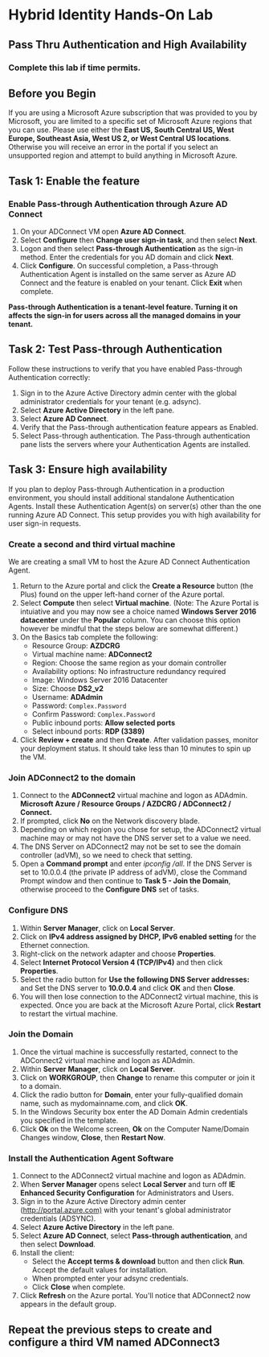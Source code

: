 # Hybrid Identity Hands-On Lab

## Pass Thru Authentication and High Availability

### Complete this lab if time permits.

## Before you Begin

If you are using a Microsoft Azure subscription that was provided to you by Microsoft, you are limited to a specific set of Microsoft Azure regions that you can use. Please use either the **East US, South Central US, West Europe, Southeast Asia, West US 2, or West Central US locations**.
Otherwise you will receive an  error in the portal if you select an unsupported region and attempt to build anything in Microsoft Azure.

## Task 1: Enable the feature

### Enable Pass-through Authentication through Azure AD Connect

1. On your ADConnect VM open **Azure AD Connect**.
2. Select **Configure** then **Change user sign-in task**, and then select **Next**.
3. Logon and then select **Pass-through Authentication** as the sign-in method. Enter the credentials for you AD domain and click **Next**.
4. Click **Configure**. On successful completion, a Pass-through Authentication Agent is installed on the same server as Azure AD Connect and the feature is enabled on your tenant.  Click **Exit** when complete.

**Pass-through Authentication is a tenant-level feature. Turning it on affects the sign-in for users across all the managed domains in your tenant.**

## Task 2: Test Pass-through Authentication

Follow these instructions to verify that you have enabled Pass-through Authentication correctly:

1. Sign in to the Azure Active Directory admin center with the global administrator credentials for your tenant (e.g. adsync).
2. Select **Azure Active Directory** in the left pane.
3. Select **Azure AD Connect**.
4. Verify that the Pass-through authentication feature appears as Enabled.
5. Select Pass-through authentication. The Pass-through authentication pane lists the servers where your Authentication Agents are installed.

## Task 3: Ensure high availability

If you plan to deploy Pass-through Authentication in a production environment, you should install additional standalone Authentication Agents. Install these Authentication Agent(s) on server(s) other than the one running Azure AD Connect. This setup provides you with high availability for user sign-in requests.

### Create a second and third virtual machine

We are creating a small VM to host the Azure AD Connect Authentication Agent.

1. Return to the Azure portal and click the **Create a Resource** button (the Plus) found on the upper left-hand corner of the Azure portal.
2. Select **Compute** then select **Virtual machine**. (Note:  The Azure Portal is intuiative and you may now see a choice named **Windows Server 2016 datacenter** under the **Popular** column.  You can choose this option however be mindful that the steps below are somewhat different.)
3. On the Basics tab complete the following:
    * Resource Group: **AZDCRG**
    * Virtual machine name: **ADConnect2**
    * Region: Choose the same region as your domain controller
    * Availability options: No infrastructure redundancy required
    * Image: Windows Server 2016 Datacenter
    * Size: Choose **DS2_v2**
    * Username: **ADAdmin**
    * Password: `Complex.Password`
    * Confirm Password: `Complex.Password`
    * Public inbound ports: **Allow selected ports**
    * Select inbound ports: **RDP (3389)**
4. Click **Review + create** and then **Create**.   After validation passes, monitor your deployment status. It should take less than 10 minutes to spin up the VM.

### Join ADConnect2 to the domain

1. Connect to the **ADConnect2** virtual machine and logon as ADAdmin. **Microsoft Azure / Resource Groups / AZDCRG / ADConnect2 / Connect.**
2. If prompted, click **No** on the Network discovery blade.
3. Depending on which region you chose for setup, the ADConnect2 virtual machine may or may not have the DNS server set to a value we need.
4. The DNS Server on ADConnect2 may not be set to see the domain controller (adVM), so we need to check that setting.  
5. Open a **Command prompt** and enter *ipconfig /all*.  If the DNS Server is set to 10.0.0.4 (the private IP address of adVM), close the Command Prompt window and then continue to **Task 5 - Join the Domain**, otherwise proceed to the **Configure DNS** set of tasks.

### Configure DNS

1. Within **Server Manager**, click on **Local Server**.
2. Click on **IPv4 address assigned by DHCP, IPv6 enabled setting** for the Ethernet connection.
3. Right-click on the network adapter and choose **Properties**.
4. Select **Internet Protocol Version 4 (TCP/IPv4)** and then click **Properties**.
5. Select the radio button for **Use the following DNS Server addresses:** and Set the DNS server to **10.0.0.4** and click **OK** and then **Close**.
6. You will then lose connection to the ADConnect2 virtual machine, this is expected. Once you are back at the Microsoft Azure Portal, click **Restart** to restart the virtual machine.

### Join the Domain

1. Once the virtual machine is successfully restarted, connect to the ADConnect2 virtual machine and logon as ADAdmin.
2. Within **Server Manager**, click on **Local Server**.
3. Click on **WORKGROUP**, then **Change** to rename this computer or join it to a domain.
4. Click the radio button for **Domain**, enter your fully-qualified domain name, such as mydomainname.com, and click **OK**.
5. In the Windows Security box enter the AD Domain Admin credentials you specified in the template.
6. Click **Ok** on the Welcome screen, **Ok** on the Computer Name/Domain Changes window, **Close**, then **Restart Now**.

### Install the Authentication Agent Software

1. Connect to the ADConnect2 virtual machine and logon as ADAdmin.
2. When **Server Manager** opens select **Local Server** and turn off **IE Enhanced Security Configuration** for Administrators and Users.
3. Sign in to the Azure Active Directory admin center (<http://portal.azure.com)>  with your tenant's global administrator credentials (ADSYNC).
4. Select **Azure Active Directory** in the left pane.
5. Select **Azure AD Connect**, select **Pass-through authentication**, and then select **Download**.
6. Install the client:
    * Select the **Accept terms & download** button and then click **Run**. Accept the default values for installation.
    * When prompted enter your adsync credentials.
    * Click **Close** when complete.
7. Click **Refresh** on the Azure portal.  You'll notice that ADConnect2 now appears in the default group.

## Repeat the previous steps to create and configure a third VM named **ADConnect3**
